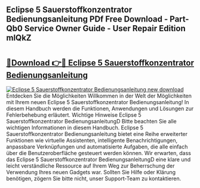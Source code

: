 ## Eclipse 5 Sauerstoffkonzentrator Bedienungsanleitung PDf Free Download - Part-Qb0 Service Owner Guide - User Repair Edition mlQkZ

# <h2><a href="http://df3zy4.blite.top/?on=Eclipse+5+Sauerstoffkonzentrator+Bedienungsanleitung">🔗Download 👉🔴 Eclipse 5 Sauerstoffkonzentrator Bedienungsanleitung</a></h2>

[![Eclipse 5 Sauerstoffkonzentrator Bedienungsanleitung new download](https://i.imgur.com/lujVjoI.png)](http://df3zy4.blite.top/?on=Eclipse+5+Sauerstoffkonzentrator+Bedienungsanleitung)
Entdecken Sie die Möglichkeiten Willkommen in der Welt der Möglichkeiten mit Ihrem neuen Eclipse 5 Sauerstoffkonzentrator Bedienungsanleitung! In diesem Handbuch werden die Funktionen, Anwendungen und Lösungen zur Fehlerbehebung erläutert. Wichtige Hinweise Eclipse 5 Sauerstoffkonzentrator BedienungsanleitungD Bitte beachten Sie alle wichtigen Informationen in diesem Handbuch. Eclipse 5 Sauerstoffkonzentrator Bedienungsanleitung bietet eine Reihe erweiterter Funktionen wie virtuelle Assistenten, intelligente Benachrichtigungen, anpassbare Verknüpfungen und automatisierte Aufgaben, die alle einfach über die Benutzeroberfläche gesteuert werden können. Wir erwarten, dass das Eclipse 5 Sauerstoffkonzentrator BedienungsanleitungD eine klare und leicht verständliche Ressource auf Ihrem Weg zur Beherrschung der Verwendung Ihres neuen Gadgets war. Sollten Sie Hilfe oder Klärung benötigen, zögern Sie bitte nicht, unser Support-Team zu kontaktieren.
